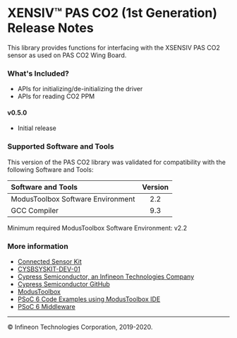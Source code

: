 # XENSIV™ PAS CO2 (1st Generation) Release Notes

This library provides functions for interfacing with the XSENSIV PAS CO2 sensor as used on PAS CO2 Wing Board.

### What's Included?

* APIs for initializing/de-initializing the driver
* APIs for reading CO2 PPM

#### v0.5.0

* Initial release

### Supported Software and Tools

This version of the PAS CO2 library was validated for compatibility with the following Software and Tools:

| Software and Tools                        | Version |
| :---                                      | :----:  |
| ModusToolbox Software Environment         | 2.2     |
| GCC Compiler                              | 9.3     |

Minimum required ModusToolbox Software Environment: v2.2

### More information

* [Connected Sensor Kit](https://www.infineon.com/connectedsensorkit)
* [CYSBSYSKIT-DEV-01](https://github.com/cypresssemiconductorco/TARGET_CYSBSYSKIT-DEV-01)
* [Cypress Semiconductor, an Infineon Technologies Company](http://www.cypress.com)
* [Cypress Semiconductor GitHub](https://github.com/cypresssemiconductorco)
* [ModusToolbox](https://www.cypress.com/products/modustoolbox-software-environment)
* [PSoC 6 Code Examples using ModusToolbox IDE](https://github.com/cypresssemiconductorco/Code-Examples-for-ModusToolbox-Software)
* [PSoC 6 Middleware](https://github.com/cypresssemiconductorco/psoc6-middleware)

---
© Infineon Technologies Corporation, 2019-2020.
